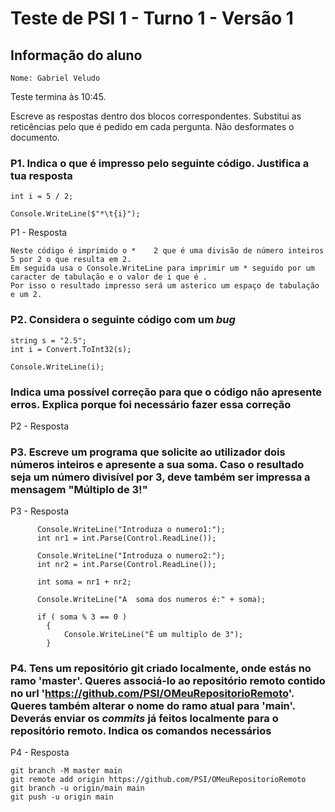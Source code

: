 # Teste de PSI 1 - Turno 1 - Versão 1

## Informação do aluno

    Nome: Gabriel Veludo

Teste termina às 10:45.

Escreve as respostas dentro dos blocos correspondentes.
Substitui as reticências pelo que é pedido em cada pergunta.
Não desformates o documento.

### P1. Indica o que é impresso pelo seguinte código. Justifica a tua resposta

    int i = 5 / 2;
    
    Console.WriteLine($"*\t{i}");

P1 - Resposta

    
    Neste código é imprimido o *    2 que é uma divisão de número inteiros  5 por 2 o que resulta em 2.
    Em seguida usa o Console.WriteLine para imprimir um * seguido por um caracter de tabulação e o valor de i que é .
    Por isso o resultado impresso será um asterico um espaço de tabulação e um 2.

### P2. Considera o seguinte código com um *bug*

    string s = "2.5";
    int i = Convert.ToInt32(s);

    Console.WriteLine(i);

### Indica uma possível correção para que o código não apresente erros. Explica porque foi necessário fazer essa correção

P2 - Resposta

    

### P3. Escreve um programa que solicite ao utilizador dois números inteiros e apresente a sua soma. Caso o resultado seja um número divisível por 3, deve também ser impressa a mensagem "Múltiplo de 3!"

P3 - Resposta

          Console.WriteLine("Introduza o numero1:");
          int nr1 = int.Parse(Control.ReadLine());

          Console.WriteLine("Introduza o numero2:");
          int nr2 = int.Parse(Control.ReadLine());

          int soma = nr1 + nr2;

          Console.WriteLine("A  soma dos numeros é:" + soma);

          if ( soma % 3 == 0 )
            {
                Console.WriteLine("É um multiplo de 3");
            } 
              

### P4. Tens um repositório git criado localmente, onde estás no ramo 'master'. Queres associá-lo ao repositório remoto contido no url 'https://github.com/PSI/OMeuRepositorioRemoto'. Queres também alterar o nome do ramo atual para 'main'. Deverás enviar os *commits* já feitos localmente para o repositório remoto. Indica os comandos necessários

P4 - Resposta

    git branch -M master main
    git remote add origin https://github.com/PSI/OMeuRepositorioRemoto
    git branch -u origin/main main
    git push -u origin main
    
    
    
